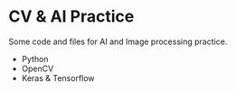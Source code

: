 # CV & AI Practice

Some code and files for AI and Image processing practice.

* Python
* OpenCV
* Keras & Tensorflow
